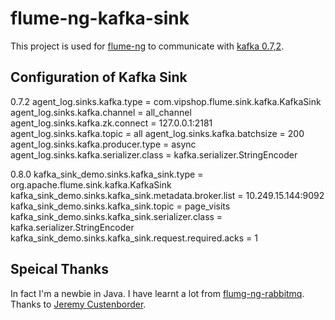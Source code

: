 flume-ng-kafka-sink
================

This project is used for [flume-ng](https://github.com/apache/flume) to communicate with [kafka 0.7,2](http://kafka.apache.org/07/quickstart.html).

Configuration of Kafka Sink
----------
0.7.2
    agent_log.sinks.kafka.type = com.vipshop.flume.sink.kafka.KafkaSink
    agent_log.sinks.kafka.channel = all_channel
    agent_log.sinks.kafka.zk.connect = 127.0.0.1:2181
    agent_log.sinks.kafka.topic = all
    agent_log.sinks.kafka.batchsize = 200
    agent_log.sinks.kafka.producer.type = async
    agent_log.sinks.kafka.serializer.class = kafka.serializer.StringEncoder

0.8.0
    kafka_sink_demo.sinks.kafka_sink.type = org.apache.flume.sink.kafka.KafkaSink
    kafka_sink_demo.sinks.kafka_sink.metadata.broker.list = 10.249.15.144:9092
    kafka_sink_demo.sinks.kafka_sink.topic = page_visits
    kafka_sink_demo.sinks.kafka_sink.serializer.class = kafka.serializer.StringEncoder
    kafka_sink_demo.sinks.kafka_sink.request.required.acks = 1

Speical Thanks
---------

In fact I'm a newbie in Java. I have learnt a lot from [flumg-ng-rabbitmq](https://github.com/jcustenborder/flume-ng-rabbitmq). Thanks to [Jeremy Custenborder](https://github.com/jcustenborder).

